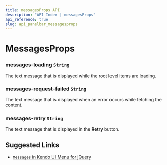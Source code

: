 ```yaml
---
title: messagesProps API
description: "API Index | messagesProps"
api_reference: true
slug: api_panelbar_messagesprops
---
```


# MessagesProps

### messages-loading `String`

The text message that is displayed while the root level items are loading.

### messages-request-failed `String`

The text message that is displayed when an error occurs while fetching the content.

### messages-retry `String`

The text message that is displayed in the **Retry** button.

## Suggested Links

* [`Messages` in Kendo UI Menu for jQuery](https://docs.telerik.com/kendo-ui/api/javascript/ui/panelbar/configuration/messages)
